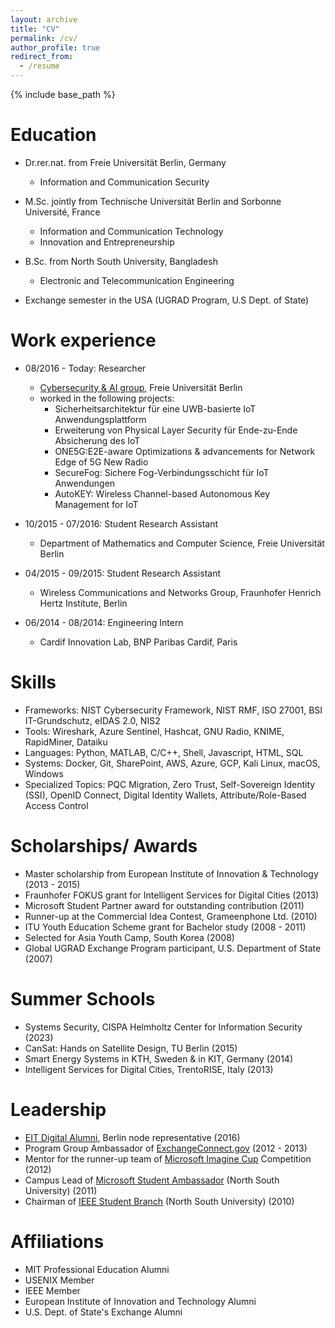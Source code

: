 ```yaml
---
layout: archive
title: "CV"
permalink: /cv/
author_profile: true
redirect_from:
  - /resume
---
```


{% include base_path %}

Education
======
* Dr.rer.nat.  from Freie Universität Berlin, Germany
  * Information and Communication Security 

* M.Sc. jointly from Technische Universität Berlin and Sorbonne Université, France 
  * Information and Communication Technology 
  * Innovation and Entrepreneurship
  
  
* B.Sc. from North South University, Bangladesh 
  * Electronic and Telecommunication Engineering
* Exchange semester in the USA (UGRAD Program, U.S Dept. of State) 

Work experience
======
* 08/2016 - Today: Researcher
  * [Cybersecurity & AI group](https://www.mi.fu-berlin.de/en/inf/groups/ag-comm/index.html), Freie Universität Berlin
  * worked in the following projects:
    * Sicherheitsarchitektur für eine UWB-basierte IoT Anwendungsplattform  
    * Erweiterung von Physical Layer Security für Ende-zu-Ende Absicherung des IoT
    * ONE5G:E2E-aware Optimizations & advancements for Network Edge of 5G New Radio
    * SecureFog: Sichere Fog-Verbindungsschicht für IoT Anwendungen  
    * AutoKEY: Wireless Channel-based Autonomous Key Management for IoT

* 10/2015 - 07/2016: Student Research Assistant
  * Department of Mathematics and Computer Science, Freie Universität Berlin 
* 04/2015 - 09/2015: Student Research Assistant 
  * Wireless Communications and Networks Group, Fraunhofer Henrich Hertz Institute, Berlin
* 06/2014 - 08/2014: Engineering Intern
  * Cardif Innovation Lab, BNP Paribas Cardif, Paris  

  
Skills
======
* Frameworks: NIST Cybersecurity Framework, NIST RMF, ISO 27001, BSI IT-Grundschutz, eIDAS 2.0, NIS2
* Tools: Wireshark, Azure Sentinel, Hashcat, GNU Radio, KNIME, RapidMiner, Dataiku
* Languages: Python, MATLAB, C/C++, Shell, Javascript, HTML, SQL
* Systems: Docker, Git, SharePoint, AWS, Azure, GCP, Kali Linux, macOS, Windows
* Specialized Topics: PQC Migration, Zero Trust, Self-Sovereign Identity (SSI), OpenID Connect, Digital Identity Wallets, Attribute/Role-Based Access Control

<!-- Publications
======
  <ul>{% for post in site.publications %}
    {% include archive-single-cv.html %}
  {% endfor %}</ul> -->
  
<!-- Talks
======
  <ul>{% for post in site.talks %}
    {% include archive-single-talk-cv.html %}
  {% endfor %}</ul>
  
Teaching
======
  <ul>{% for post in site.teaching %}
    {% include archive-single-cv.html %}
  {% endfor %}</ul> -->

Scholarships/ Awards
======
* Master scholarship from European Institute of Innovation & Technology (2013 - 2015)
* Fraunhofer FOKUS grant for Intelligent Services for Digital Cities (2013)
* Microsoft Student Partner award for outstanding contribution (2011)
* Runner-up at the Commercial Idea Contest, Grameenphone Ltd. (2010)
* ITU Youth Education Scheme grant for Bachelor study (2008 - 2011)
* Selected for Asia Youth Camp, South Korea (2008)
* Global UGRAD Exchange Program participant, U.S. Department of State (2007)  

Summer Schools
======
* Systems Security, CISPA Helmholtz Center for Information Security (2023)
* CanSat: Hands on Satellite Design, TU Berlin (2015)
* Smart Energy Systems in KTH, Sweden & in KIT, Germany (2014)
* Intelligent Services for Digital Cities, TrentoRISE, Italy (2013)

Leadership
======
* [EIT Digital Alumni](https://alumni.eitdigital.eu/), Berlin node representative (2016)
* Program Group Ambassador of [ExchangeConnect.gov](https://exchanges.state.gov/) (2012 - 2013)
* Mentor for the runner-up team of [Microsoft Imagine Cup](https://imaginecup.microsoft.com/en-us/Events) Competition (2012)
* Campus Lead of [Microsoft Student Ambassador](https://studentambassadors.microsoft.com/) (North South University) (2011)
* Chairman of [IEEE Student Branch](https://ieeensusb.org/) (North South University) (2010)

Affiliations
======
 * MIT Professional Education Alumni
 * USENIX  Member 
 * IEEE Member 
 * European Institute of Innovation and Technology Alumni 
 * U.S. Dept. of State's Exchange Alumni 
